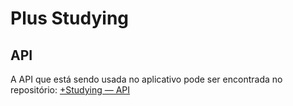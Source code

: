 # Plus Studying

## API

<p>
  A API que está sendo usada no aplicativo pode ser encontrada no repositório: 
  <a href="https://github.com/TechnowareSolutions/plusstudying-api">+Studying — API</a> 
</p>
